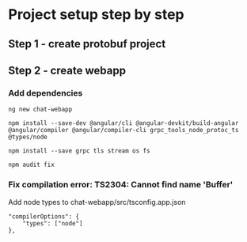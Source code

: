 Project setup step by step
==========================

Step 1 - create protobuf project
--------------------------------

Step 2 - create webapp
----------------------

### Add dependencies

    ng new chat-webapp

    npm install --save-dev @angular/cli @angular-devkit/build-angular @angular/compiler @angular/compiler-cli grpc_tools_node_protoc_ts @types/node

    npm install --save grpc tls stream os fs

    npm audit fix

### Fix compilation error: TS2304: Cannot find name 'Buffer'
Add node types to chat-webapp/src/tsconfig.app.json

    "compilerOptions": {
        "types": ["node"]
    },
